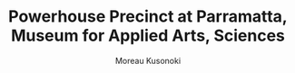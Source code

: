 ---
title: Powerhouse Precinct at Parramatta, Museum for Applied Arts, Sciences 
subtitle: Moreau Kusonoki 
description: "Proposal\nSelf Published, 2019\nDesign: Oliver Boulton\nEditors: Nicolas Moreau, Hiroko Kusunoki\n
Edition of 10, softback, 60pp.\nDigital, stitched, 210 × 297mm"
layout: project
---